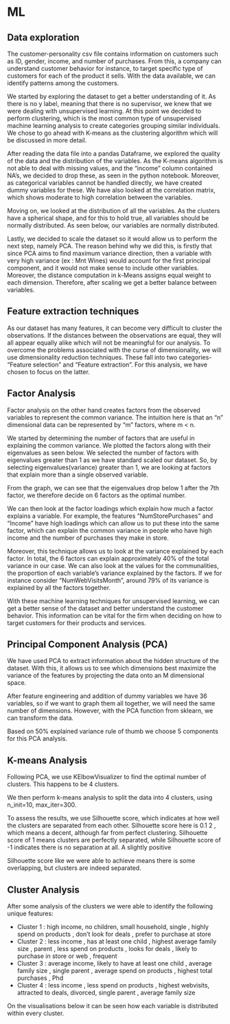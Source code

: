 # ML

## Data exploration

The customer-personality csv file contains information on customers such as ID, gender,
income, and number of purchases. From this, a company can understand customer behavior
for instance, to target specific type of customers for each of the product it sells. With the
data available, we can identify patterns among the customers.

We started by exploring the dataset to get a better understanding of it. As there is no y label,
meaning that there is no supervisor, we knew that we were dealing with unsupervised
learning. At this point we decided to perform clustering, which is the most common type of
unsupervised machine learning analysis to create categories grouping similar individuals. We
chose to go ahead with K-means as the clustering algorithm which will be discussed in more
detail.

After reading the data file into a pandas Dataframe, we explored the quality of the data and
the distribution of the variables. As the K-means algorithm is not able to deal with missing
values, and the “income” column contained NA’s, we decided to drop these, as seen in the
python notebook. Moreover, as categorical variables cannot be handled directly, we have
created dummy variables for these. We have also looked at the correlation matrix, which
shows moderate to high correlation between the variables.


Moving on, we looked at the distribution of all the variables. As the clusters have a spherical
shape, and for this to hold true, all variables should be normally distributed. As seen below,
our variables are normally distributed.

Lastly, we decided to scale the dataset so it would allow us to perform the next step, namely
PCA. The reason behind why we did this, is firstly that since PCA aims to find maximum
variance direction, then a variable with very high variance (ex : Mnt Wines) would account
for the first principal component, and it would not make sense to include other variables.
Moreover, the distance computation in k-Means assigns equal weight to each dimension.
Therefore, after scaling we get a better balance between variables.

## Feature extraction techniques

As our dataset has many features, it can become very difficult to cluster the observations. If
the distances between the observations are equal, they will all appear equally alike which
will not be meaningful for our analysis. To overcome the problems associated with the curse
of dimensionality, we will use dimensionality reduction techniques. These fall into two
categories- “Feature selection” and “Feature extraction”. For this analysis, we have chosen
to focus on the latter.

## Factor Analysis

Factor analysis on the other hand creates factors from the observed variables to represent
the common variance. The intuition here is that an “n” dimensional data can be represented
by “m” factors, where m < n.


We started by determining the number of factors that are useful in explaining the common
variance. We plotted the factors along with their eigenvalues as seen below. We selected
the number of factors with eigenvalues greater than 1 as we have standard scaled our
dataset. So, by selecting eigenvalues(variance) greater than 1, we are looking at factors that
explain more than a single observed variable.

From the graph, we can see that the eigenvalues drop below 1 after the 7th factor, we
therefore decide on 6 factors as the optimal number.

We can then look at the factor loadings which explain how much a factor explains a variable.
For example, the features “NumStorePurchases” and “Income” have high loadings which can
allow us to put these into the same factor, which can explain the common variance in people
who have high income and the number of purchases they make in store.

Moreover, this technique allows us to look at the variance explained by each factor. In total,
the 6 factors can explain approximately 40% of the total variance in our case. We can also
look at the values for the communalities, the proportion of each variable’s variance
explained by the factors. If we for instance consider “NumWebVisitsMonth”, around 79% of
its variance is explained by all the factors together.

With these machine learning techniques for unsupervised learning, we can get a better
sense of the dataset and better understand the customer behavior. This information can be
vital for the firm when deciding on how to target customers for their products and services.

## Principal Component Analysis (PCA)

We have used PCA to extract information about the hidden structure of the dataset. With
this, it allows us to see which dimensions best maximize the variance of the features by
projecting the data onto an M dimensional space.

After feature engineering and addition of dummy variables we have 36 variables, so if we
want to graph them all together, we will need the same number of dimensions. However,
with the PCA function from sklearn, we can transform the data.


Based on 50% explained variance rule of thumb we choose 5 components for this PCA
analysis.

## K-means Analysis

Following PCA, we use KElbowVisualizer to find the optimal number of clusters. This happens
to be 4 clusters.

We then perform k-means analysis to split the data into 4 clusters, using n_init=10,
max_iter=300.

To assess the results, we use Silhouette score, which indicates at how well the clusters are
separated from each other. Silhouette score here is 0.1 2 , which means a decent, although
far from perfect clustering. Silhouette score of 1 means clusters are perfectly separated,
while Silhouette score of -1 indicates there is no separation at all. A slightly positive


Silhouette score like we were able to achieve means there is some overlapping, but clusters
are indeed separated.

## Cluster Analysis

After some analysis of the clusters we were able to identify the following unique features:

- Cluster 1 : high income, no children, small household, single , highly spend on
    products , don’t look for deals , prefer to purchase at store
- Cluster 2 : less income , has at least one child , highest average family size , parent ,
    less spend on products , looks for deals , likely to purchase in store or web , frequent
- Cluster 3 : average income, likely to have at least one child , average family size ,
    single parent , average spend on products , highest total purchases , Phd
- Cluster 4 : less income , less spend on products , highest webvisits, attracted to deals,
    divorced, single parent , average family size

On the visualisations below it can be seen how each variable is distributed within every
cluster.
